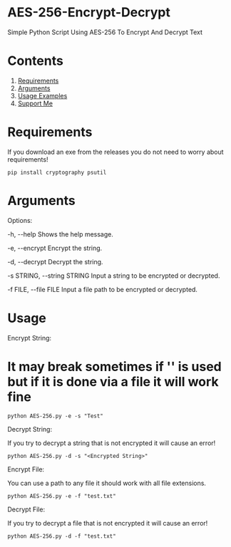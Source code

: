 # AES-256-Encrypt-Decrypt
Simple Python Script Using AES-256 To Encrypt And Decrypt Text

# Contents

1. [Requirements](#requirements)
2. [Arguments](#arguments)
3. [Usage Examples](#usage)
4. [Support Me]()

# Requirements 

If you download an exe from the releases you do not need to worry about requirements!

`pip install cryptography psutil`

# Arguments

Options:

  -h, --help                  Shows the help message.
  
  -e, --encrypt               Encrypt the string.
  
  -d, --decrypt               Decrypt the string. 
  
  -s STRING, --string STRING  Input a string to be encrypted or decrypted. 
  
  -f FILE, --file FILE        Input a file path to be encrypted or decrypted. 

# Usage

Encrypt String:

# It may break sometimes if '\' is used but if it is done via a file it will work fine

`python AES-256.py -e -s "Test"`

Decrypt String:

If you try to decrypt a string that is not encrypted it will cause an error!

`python AES-256.py -d -s "<Encrypted String>"`

Encrypt File:

You can use a path to any file it should work with all file extensions.

`python AES-256.py -e -f "test.txt"`

Decrypt File:

If you try to decrypt a file that is not encrypted it will cause an error!

`python AES-256.py -d -f "test.txt"`

